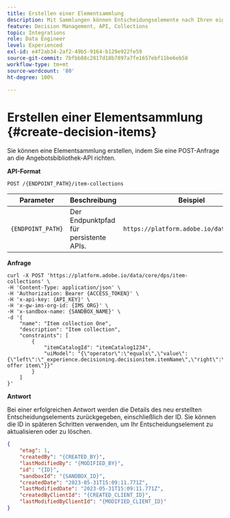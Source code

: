 ```yaml
---
title: Erstellen einer Elementsammlung
description: Mit Sammlungen können Entscheidungselemente nach Ihren eigenen Vorstellungen kategorisiert und gruppiert werden.
feature: Decision Management, API, Collections
topic: Integrations
role: Data Engineer
level: Experienced
exl-id: e4f2ab34-2af2-49b5-9164-b129e922fe59
source-git-commit: 7bfbb88c2817d18b7897a7fe1657ebf11be6eb58
workflow-type: tm+mt
source-wordcount: '80'
ht-degree: 100%

---
```


# Erstellen einer Elementsammlung {#create-decision-items}

Sie können eine Elementsammlung erstellen, indem Sie eine POST-Anfrage an die Angebotsbibliothek-API richten.

**API-Format**

```http
POST /{ENDPOINT_PATH}/item-collections
```

| Parameter | Beschreibung | Beispiel |
| --------- | ----------- | ------- |
| `{ENDPOINT_PATH}` | Der Endpunktpfad für persistente APIs. | `https://platform.adobe.io/data/core/dps` |

**Anfrage**

```shell
curl -X POST 'https://platform.adobe.io/data/core/dps/item-collections' \
-H 'Content-Type: application/json' \
-H 'Authorization: Bearer {ACCESS_TOKEN}' \
-H 'x-api-key: {API_KEY}' \
-H 'x-gw-ims-org-id: {IMS_ORG}' \
-H 'x-sandbox-name: {SANDBOX_NAME}' \
-d '{     
    "name": "Item collection One",
    "description": "Item collection",
    "constraints": [
        {
            "itemCatalogId": "itemCatalog1234",
            "uiModel": "{\"operator\":\"equals\",\"value\":{\"left\":\"_experience.decisioning.decisionitem.itemName\",\"right\":\"Some offer item\"}}"
        }
    ]
}'
```

**Antwort**

Bei einer erfolgreichen Antwort werden die Details des neu erstellten Entscheidungselements zurückgegeben, einschließlich der ID. Sie können die ID in späteren Schritten verwenden, um Ihr Entscheidungselement zu aktualisieren oder zu löschen. 

```json
{
    "etag": 1,
    "createdBy": "{CREATED_BY}",
    "lastModifiedBy": "{MODIFIED_BY}",
    "id": "{ID}",
    "sandboxId": "{SANDBOX_ID}",
    "createdDate": "2023-05-31T15:09:11.771Z",
    "lastModifiedDate": "2023-05-31T15:09:11.771Z",
    "createdByClientId": "{CREATED_CLIENT_ID}",
    "lastModifiedByClientId": "{MODIFIED_CLIENT_ID}"
}
```
